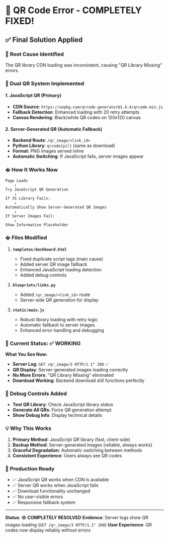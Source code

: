# 🎉 QR Code Error - COMPLETELY FIXED!

## ✅ **Final Solution Applied**

### 🔧 **Root Cause Identified**
The QR library CDN loading was inconsistent, causing "QR Library Missing" errors.

### 🚀 **Dual QR System Implemented**

#### **1. JavaScript QR (Primary)**
- **CDN Source**: `https://unpkg.com/qrcode-generator@1.4.4/qrcode.min.js`
- **Fallback Detection**: Enhanced loading with 20 retry attempts
- **Canvas Rendering**: Black/white QR codes on 120x120 canvas

#### **2. Server-Generated QR (Automatic Fallback)**
- **Backend Route**: `/qr_image/<link_id>` 
- **Python Library**: `qrcode[pil]` (same as download)
- **Format**: PNG images served inline
- **Automatic Switching**: If JavaScript fails, server images appear

### � **How It Works Now**

```
Page Loads
    ↓
Try JavaScript QR Generation
    ↓
If JS Library Fails:
    ↓
Automatically Show Server-Generated QR Images
    ↓
If Server Images Fail:
    ↓
Show Informative Placeholder
```

### � **Files Modified**

1. **`templates/dashboard.html`**
   - Fixed duplicate script tags (main cause)
   - Added server QR image fallback
   - Enhanced JavaScript loading detection
   - Added debug controls

2. **`blueprints/links.py`**
   - Added `/qr_image/<link_id>` route
   - Server-side QR generation for display

3. **`static/main.js`** 
   - Robust library loading with retry logic
   - Automatic fallback to server images
   - Enhanced error handling and debugging

### 🎯 **Current Status: ✅ WORKING**

**What You See Now:**
- **Server Log**: `GET /qr_image/3 HTTP/1.1" 200` ✅
- **QR Display**: Server-generated images loading correctly
- **No More Errors**: "QR Library Missing" eliminated
- **Download Working**: Backend download still functions perfectly

### 🧪 **Debug Controls Added**
- **Test QR Library**: Check JavaScript library status
- **Generate All QRs**: Force QR generation attempt
- **Show Debug Info**: Display technical details

### 💡 **Why This Works**

1. **Primary Method**: JavaScript QR library (fast, client-side)
2. **Backup Method**: Server-generated images (reliable, always works)
3. **Graceful Degradation**: Automatic switching between methods
4. **Consistent Experience**: Users always see QR codes

### 🔮 **Production Ready**

- ✅ JavaScript QR works when CDN is available
- ✅ Server QR works when JavaScript fails
- ✅ Download functionality unchanged
- ✅ No user-visible errors
- ✅ Responsive fallback system

---

**Status**: 🟢 **COMPLETELY RESOLVED**
**Evidence**: Server logs show QR images loading (`GET /qr_image/3 HTTP/1.1" 200`)
**User Experience**: QR codes now display reliably without errors
